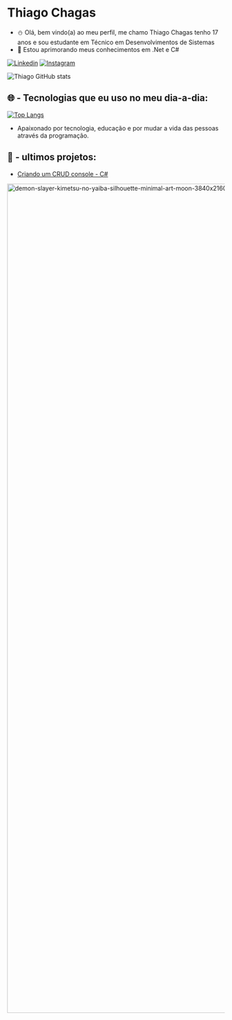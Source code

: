 # Thiago Chagas 
- ⛄ Olá, bem vindo(a) ao meu perfil, me chamo Thiago Chagas tenho 17 anos e sou estudante em Técnico em Desenvolvimentos de Sistemas
- 🌱 Estou aprimorando meus conhecimentos em .Net e C#


[![Linkedin](https://img.shields.io/badge/LinkedIn-0077B5?style=for-the-badge&logo=linkedin&logoColor=white)](https://linkedin.com/in/thiago-chagas-5213b8252/)
[![Instagram](https://img.shields.io/badge/Instagram-E4405F?style=for-the-badge&logo=instagram&logoColor=white)](https://instagram.com/thiago_ch2)

![Thiago GitHub stats](https://github-readme-stats.vercel.app/api?username=ThiagoCh12&show_icons=true&theme=dark)

## 🌐 - Tecnologias que eu uso no meu dia-a-dia:

[![Top Langs](https://github-readme-stats.vercel.app/api/top-langs/?username=ThiagoCh12&hide_compact=true)](https://github.com/ThiagoCh12/github-readme-stats)


- Apaixonado por tecnologia, educação e por mudar a vida das pessoas através da programação.

## 🚀 - ultimos projetos:
- [Criando um CRUD console - C#](https://github.com/ThiagoCh12/CRUD-CONSOLE)<br/>
<img width="1920" alt="demon-slayer-kimetsu-no-yaiba-silhouette-minimal-art-moon-3840x2160-8306" src="https://user-images.githubusercontent.com/115367029/233213561-8cbfa356-80e3-48ec-acd2-a36a4361b197.png">

